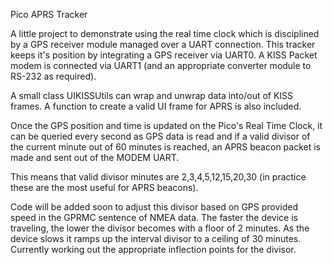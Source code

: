 Pico APRS Tracker

A little project to demonstrate using the real time clock which is disciplined by a GPS receiver module managed over a UART connection. This tracker keeps it's position by integrating a GPS receiver via UART0.  A KISS Packet modem is connected via UART1 (and an appropriate converter module to RS-232 as required).

A small class UIKISSUtils can wrap and unwrap data into/out of KISS frames.  A function to create a valid UI frame for APRS is also included.

Once the GPS position and time is updated on the Pico's Real Time Clock, it can be queried every second as GPS data is read and if a valid divisor of the current minute out of 60 minutes is reached, an APRS beacon packet is made and sent out of the MODEM UART.

This means that valid divisor minutes are 2,3,4,5,12,15,20,30 (in practice these are the most useful for APRS beacons).

Code will be added soon to adjust this divisor based on GPS provided speed in the GPRMC sentence of NMEA data.  The faster the device is traveling, the lower the divisor becomes with a floor of 2 minutes.  As the device slows it ramps up the interval divisor to a ceiling of 30 minutes.  Currently working out the appropriate inflection points for the divisor.